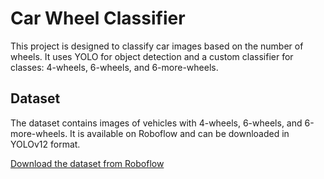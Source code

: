 # Car Wheel Classifier

This project is designed to classify car images based on the number of wheels. It uses YOLO for object detection and a custom classifier for classes: 4-wheels, 6-wheels, and 6-more-wheels.

## Dataset

The dataset contains images of vehicles with 4-wheels, 6-wheels, and 6-more-wheels. It is available on Roboflow and can be downloaded in YOLOv12 format.

[Download the dataset from Roboflow](https://app.roboflow.com/deeprod/-ej2hv-e6xlh/4)
